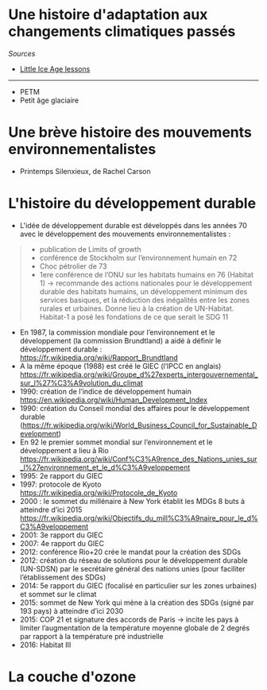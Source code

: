# Une histoire d'adaptation aux changements climatiques passés

*Sources*

- [Little Ice Age lessons](https://aeon.co/essays/the-little-ice-age-is-a-history-of-resilience-and-surprises)

---

- PETM
- Petit âge glaciaire

# Une brève histoire des mouvements environnementalistes

- Printemps Silenxieux, de Rachel Carson

# L'histoire du développement durable

- L'idée de développement durable est développés dans les années 70 avec le développement des mouvements environnementalistes : 
> * publication de Limits of growth
> * conférence de Stockholm sur l’environnement humain en 72
> * Choc pétrolier de 73
> * 1ere conférence de l’ONU sur les habitats humains en 76 (Habitat 1) -> recommande des actions nationales pour le développement durable des habitats humains, un développement minimum des services basiques, et la réduction des inégalités entre les zones rurales et urbaines. Donne lieu à la création de UN-Habitat. Habitat-1 a posé les fondations de ce que serait le SDG 11
- En 1987, la commission mondiale pour l’environnement et le développement (la commission Brundtland) a aidé à définir le développement durable : https://fr.wikipedia.org/wiki/Rapport_Brundtland 
- A la même époque (1988) est créé le GIEC (l’IPCC en anglais) https://fr.wikipedia.org/wiki/Groupe_d%27experts_intergouvernemental_sur_l%27%C3%A9volution_du_climat 
- 1990: création de l’indice de développement humain https://en.wikipedia.org/wiki/Human_Development_Index
- 1990: création du Conseil mondial des affaires pour le développement durable (https://fr.wikipedia.org/wiki/World_Business_Council_for_Sustainable_Development) 
- En 92 le premier sommet mondial sur l’environnement et le développement a lieu à Rio
https://fr.wikipedia.org/wiki/Conf%C3%A9rence_des_Nations_unies_sur_l%27environnement_et_le_d%C3%A9veloppement 
- 1995: 2e rapport du GIEC
- 1997: protocole de Kyoto https://fr.wikipedia.org/wiki/Protocole_de_Kyoto
- 2000 : le sommet du millénaire à New York établit les MDGs 8 buts à atteindre d’ici 2015 https://fr.wikipedia.org/wiki/Objectifs_du_mill%C3%A9naire_pour_le_d%C3%A9veloppement 
- 2001: 3e rapport du GIEC
- 2007: 4e rapport du GIEC
- 2012: conférence Rio+20 crée le mandat pour la création des SDGs
- 2012: création du réseau de solutions pour le développement durable (UN-SDSN) par le secrétaire général des nations unies (pour faciliter l’établissement des SDGs)
- 2014: 5e rapport du GIEC (focalisé en particulier sur les zones urbaines) et sommet sur le climat
- 2015: sommet de New York qui mène à la création des SDGs (signé par 193 pays) à atteindre d’ici 2030
- 2015: COP 21 et signature des accords de Paris -> incite les pays à limiter l’augmentation de la température moyenne globale de 2 degrés par rapport à la température pré industrielle
- 2016: Habitat III 

# La couche d'ozone

